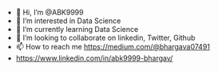 - 👋 Hi, I’m @ABK9999
- 👀 I’m interested in Data Science
- 🌱 I’m currently learning Data Science
- 💞️ I’m looking to collaborate on linkedin, Twitter, Github
- 📫 How to reach me https://medium.com/@bhargava07491
- https://www.linkedin.com/in/abk9999-bhargav/

<!---
ABK9999/ABK9999 is a ✨ special ✨ repository because its `README.md` (this file) appears on your GitHub profile.
You can click the Preview link to take a look at your changes.
--->
